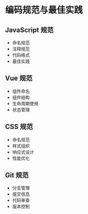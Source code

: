 # 编码规范与最佳实践

## JavaScript 规范
- 命名规范
- 注释规范
- 代码格式
- 最佳实践

## Vue 规范
- 组件命名
- 组件结构
- 生命周期使用
- 状态管理

## CSS 规范
- 命名规范
- 样式组织
- 响应式设计
- 性能优化

## Git 规范
- 分支管理
- 提交信息
- 代码审查
- 版本控制 